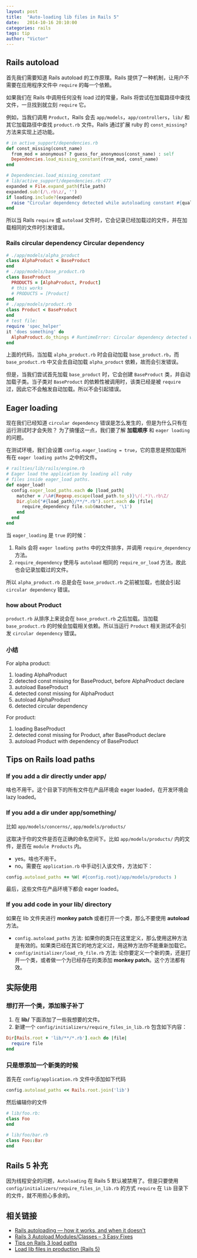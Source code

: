 ```yaml
---
layout: post
title:  "Auto-loading lib files in Rails 5"
date:   2014-10-16 20:10:00
categories: rails
tags: tip
author: "Victor"
---
```


## Rails autoload

首先我们需要知道 Rails autoload 的工作原理。Rails 提供了一种机制，让用户不需要在应用程序文件中 `require` 的每一个依赖。

如果我们在 Rails 中调用任何没有 load 过的常量，Rails 将尝试在加载路径中查找文件，一旦找到就立刻 `require` 它。

例如，当我们调用 `Product`，Rails 会去 `app/models`，`app/controllers`，`lib/` 和其它加载路径中查找 `product.rb` 文件。Rails 通过扩展 ruby 的 `const_missing?` 方法来实现上述功能。

```ruby
# in active_support/dependencies.rb
def const_missing(const_name)
  from_mod = anonymous? ? guess_for_anonymous(const_name) : self
  Dependencies.load_missing_constant(from_mod, const_name)
end

# Dependencies.load_missing_constant
# lib/active_support/dependencies.rb:477
expanded = File.expand_path(file_path)
expanded.sub!(/\.rb\z/, '')
if loading.include?(expanded)
  raise "Circular dependency detected while autoloading constant #{qualified_name}"
end
```

所以当 Rails `require` 或 `autoload` 文件时，它会记录已经加载过的文件，并在加载相同的文件时引发错误。

### Rails circular dependency Circular dependency

```ruby
# ./app/models/alpha_product
class AlphaProduct < BaseProduct
end
# ./app/models/base_product.rb
class BaseProduct
  PRODUCTS = [AlphaProduct, Product]
  # this works
  # PRODUCTS = [Product]
end
# ./app/models/product.rb
class Product < BaseProduct
end
# test file:
require 'spec_helper'
it 'does something' do
  AlphaProduct.do_things # RuntimeError: Circular dependency detected while autoloading constant AlphaProduct
end
```

上面的代码，当加载 `alpha_product.rb` 时会自动加载 `base_product.rb`，而 `base_product.rb` 中又会去自动加载 `alpha_product` 依赖，故而会引发错误。

但是，当我们尝试首先加载 `base_product` 时，它会创建 `BaseProduct` 类，并自动加载子类。当子类对 `BaseProduct` 的依赖性被调用时，该类已经是被 `require` 过，因此它不会触发自动加载。所以不会引起错误。

## Eager loading

现在我们已经知道 `circular dependency` 错误是怎么发生的，但是为什么只有在运行测试时才会失败？
为了搞懂这一点，我们要了解 **加载顺序** 和 `eager loading` 的问题。

在测试环境，我们会设置 `config.eager_loading = true`，它的意思是预加载所有在 `eager loading paths` 之中的文件。

```ruby
# railties/lib/rails/engine.rb
# Eager load the application by loading all ruby
# files inside eager_load paths.
def eager_load!
  config.eager_load_paths.each do |load_path|
    matcher = /\A#{Regexp.escape(load_path.to_s)}\/(.*)\.rb\Z/
    Dir.glob("#{load_path}/**/*.rb").sort.each do |file|
      require_dependency file.sub(matcher, '\1')
    end
  end
end
```

当 `eager_loading` 是 `true` 的时候：

1. Rails 会将 `eager loading paths` 中的文件排序，并调用 `require_dependency` 方法。
2. `require_dependency` 使用与 `autoload` 相同的 `require_or_load` 方法，故此也会记录加载过的文件。

所以 `alpha_product.rb` 总是会在 `base_product.rb` 之前被加载，也就会引起 `circular dependency` 错误。

### how about Product

`product.rb` 从排序上来说会在 `base_product.rb` 之后加载。当加载 `base_product.rb` 的时候会加载相关依赖。所以当运行 `Product` 相关测试不会引发 `circular dependency` 错误。

### 小结

For alpha product:

1. loading AlphaProduct
2. detected const missing for BaseProduct, before AlphaProduct declare
3. autoload BaseProduct
4. detected const missing for AlphaProduct
5. autoload AlphaProduct
6. detected circular dependency

For product:

1. loading BaseProduct
2. detected const missing for Product, after BaseProduct declare
3. autoload Product with dependency of BaseProduct

## Tips on Rails load paths

### If you add a dir directly under app/

啥也不用干。这个目录下的所有文件在产品环境会 eager loaded，在开发环境会 lazy loaded。

### If you add a dir under app/something/

比如 ```app/models/concerns/```, ```app/models/products/```

这取决于你的文件是否在正确的命名空间下。比如 ```app/models/products/``` 内的文件，是否在 ```module Products``` 内。

* yes。啥也不用干。
* no。需要在 ```application.rb``` 中手动引入该文件，方法如下：

```ruby
config.autoload_paths += %W( #{config.root}/app/models/products )
```

最后，这些文件在产品环境下都会 eager loaded。

### If you add code in your lib/ directory

如果在 lib 文件夹进行 **monkey patch** 或者打开一个类，那么不要使用 **autoload** 方法。

* ```config.autoload_paths``` 方法: 如果你的类只在这里定义，那么使用这种方法是有效的。如果类已经在其它的地方定义过，用这种方法你不能重新加载它。
* ```config/initializer/load_rb_file.rb``` 方法: 论你要定义一个新的类，还是打开一个类，或者做一个为已经存在的类添加 **monkey patch**。这个方法都有效。

## 实际使用

### 想打开一个类，添加猴子补丁

1. 在 **lib/** 下面添加了一些我想要的文件。
2. 新建一个 `config/initializers/require_files_in_lib.rb` 包含如下内容：

```ruby
Dir[Rails.root + 'lib/**/*.rb'].each do |file|
  require file
end
```

### 只是想添加一个新类的时候

首先在 ```config/application.rb``` 文件中添加如下代码

```ruby
config.autoload_paths << Rails.root.join('lib')
```

然后编辑你的文件

```ruby
# lib/foo.rb:
class Foo
end

# lib/foo/bar.rb
class Foo::Bar
end
```

## Rails 5 补充

因为线程安全的问题，`Autoloading` 在 Rails 5 默认被禁用了。但是只要使用 `config/initializers/require_files_in_lib.rb` 的方式 `require` 在 `lib` 目录下的文件，就不用担心多余的。

## 相关链接

* [Rails autoloading — how it works, and when it doesn't](http://urbanautomaton.com/blog/2013/08/27/rails-autoloading-hell/#fn1)
* [Rails 3 Autoload Modules/Classes – 3 Easy Fixes](http://www.williambharding.com/blog/technology/rails-3-autoload-modules-and-classes-in-production/)
* [Tips on Rails 3 load paths](http://hakunin.com/rails3-load-paths)
* [Load lib files in production (Rails 5)](https://gist.github.com/maxivak/381f1e964923f1d469c8d39da8e2522f)
